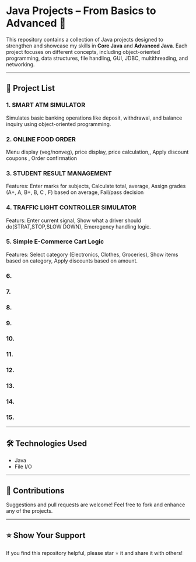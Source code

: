 # Java Projects – From Basics to Advanced 🚀

This repository contains a collection of Java projects designed to strengthen and showcase my skills in **Core Java** and **Advanced Java**. Each project focuses on different concepts, including object-oriented programming, data structures, file handling, GUI, JDBC, multithreading, and networking.

---

## 📌 Project List

### 1. SMART ATM SIMULATOR
Simulates basic banking operations like deposit, withdrawal, and balance inquiry using object-oriented programming.

### 2. ONLINE FOOD ORDER
Menu display (veg/nonveg),
price display,
price calculation,,
Apply discount coupons ,
Order confirmation

### 3. STUDENT RESULT MANAGEMENT
Features:
Enter marks for subjects,
Calculate total, average,
Assign grades (A+, A, B+, B, C , F) based on average,
Fail/pass decision


### 4. TRAFFIC LIGHT CONTROLLER SIMULATOR
Featurs:
Enter current signal,
Show what a driver should do(STRAT,STOP,SLOW DOWN),
Emeregency handling logic.

### 5. Simple E-Commerce Cart Logic
Features:
Select category (Electronics, Clothes, Groceries),
Show items based on category,
Apply discounts based on amount.


### 6. 

### 7. 

### 8.

### 9.

### 10. 

### 11. 

### 12.

### 13. 

### 14.

### 15.

---

## 🛠 Technologies Used

- Java
- File I/O

---

## 📣 Contributions

Suggestions and pull requests are welcome! Feel free to fork and enhance any of the projects.

---

## ⭐ Show Your Support

If you find this repository helpful, please star ⭐ it and share it with others!
